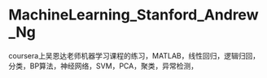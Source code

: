 # MachineLearning_Stanford_Andrew_Ng
coursera上吴恩达老师机器学习课程的练习，MATLAB，线性回归，逻辑归回，分类，BP算法，神经网络，SVM，PCA，聚类，异常检测，
